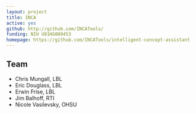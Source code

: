 ```yaml
---
layout: project
title: INCA
active: yes
github: http://github.com/INCATools/
funding: NIH U01HG009453
homepage: https://github.com/INCATools/intelligent-concept-assistant
---
```


## Team

 * Chris Mungall, LBL
 * Eric Douglass, LBL
 * Erwin Frise, LBL
 * Jim Balhoff, RTI
 * Nicole Vasilevsky, OHSU
